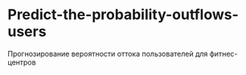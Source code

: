 # Predict-the-probability-outflows-users
Прогнозирование вероятности оттока пользователей для фитнес-центров
